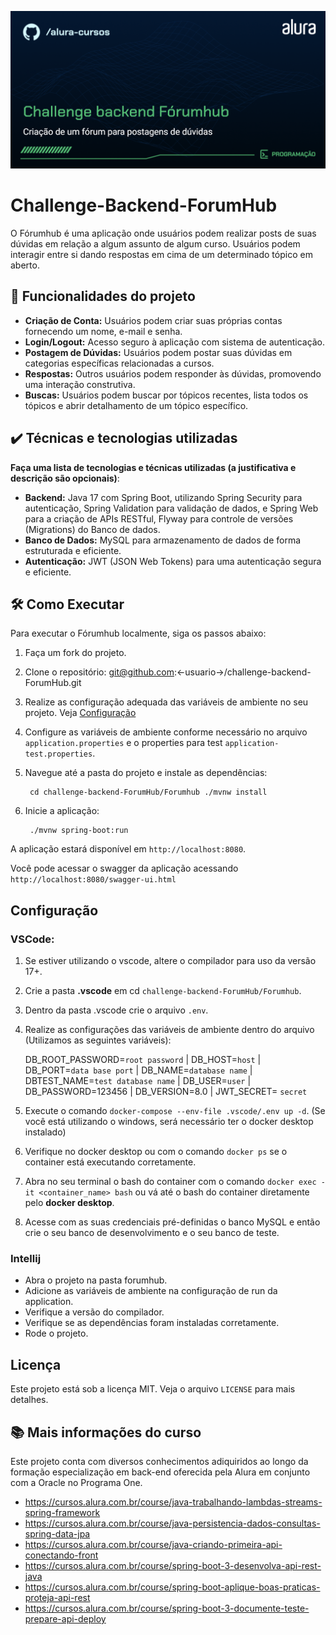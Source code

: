 
![ThumbCurso](img/thumb.png)
  
# Challenge-Backend-ForumHub

O Fórumhub é uma aplicação onde usuários podem realizar posts de suas dúvidas em relação a algum assunto de algum curso. Usuários podem interagir entre si dando respostas em cima de um determinado tópico em aberto.

## 🔨 Funcionalidades do projeto

- **Criação de Conta:** Usuários podem criar suas próprias contas fornecendo um nome, e-mail e senha.
- **Login/Logout:** Acesso seguro à aplicação com sistema de autenticação.
- **Postagem de Dúvidas:** Usuários podem postar suas dúvidas em categorias específicas relacionadas a cursos.
- **Respostas:** Outros usuários podem responder às dúvidas, promovendo uma interação construtiva.
- **Buscas:** Usuários podem buscar por tópicos recentes, lista todos os tópicos e abrir detalhamento de um tópico específico.

## ✔️ Técnicas e tecnologias utilizadas

**Faça uma lista de tecnologias e técnicas utilizadas (a justificativa e descrição são opcionais)**:

- **Backend:** Java 17 com Spring Boot, utilizando Spring Security para autenticação, Spring Validation para validação de dados, e Spring Web para a criação de APIs RESTful, Flyway para controle de versões (Migrations) do Banco de dados.
- **Banco de Dados:** MySQL para armazenamento de dados de forma estruturada e eficiente.
- **Autenticação:** JWT (JSON Web Tokens) para uma autenticação segura e eficiente.


## 🛠️ Como Executar

Para executar o Fórumhub localmente, siga os passos abaixo:

1. Faça um fork do projeto.

2. Clone o repositório: git@github.com:<-usuario->/challenge-backend-ForumHub.git

3. Realize as configuração adequada das variáveis de ambiente no seu projeto. Veja [Configuração](#configuração)

4. Configure as variáveis de ambiente conforme necessário no arquivo `application.properties` e o properties para test `application-test.properties`. 

5. Navegue até a pasta do projeto e instale as dependências: 
   
        cd challenge-backend-ForumHub/Forumhub ./mvnw install

6. Inicie a aplicação:
   
        ./mvnw spring-boot:run

A aplicação estará disponível em `http://localhost:8080`.

Você pode acessar o swagger da aplicação acessando `http://localhost:8080/swagger-ui.html`

## Configuração

### VSCode:

1. Se estiver utilizando o vscode, altere o compilador para uso da versão 17+.
2. Crie a pasta **.vscode** em cd `challenge-backend-ForumHub/Forumhub`.
3. Dentro da pasta .vscode crie o arquivo `.env`.
4. Realize as configurações das variáveis de ambiente dentro do arquivo (Utilizamos as seguintes variáveis):

    DB_ROOT_PASSWORD=`root password` |
    DB_HOST=`host` |
    DB_PORT=`data base port` |
    DB_NAME=`database name` |
    DBTEST_NAME=`test database name` |
    DB_USER=`user` |
    DB_PASSWORD=123456 |
    DB_VERSION=8.0 |
    JWT_SECRET= `secret` 

5. Execute o comando `docker-compose --env-file .vscode/.env up -d`. (Se você está utilizando o windows, será necessário ter o docker desktop instalado)
6. Verifique no docker desktop ou com o comando `docker ps` se o container está executando corretamente.
7. Abra no seu terminal o bash do container com o comando `docker exec -it <container_name> bash` ou vá até o bash do container diretamente pelo **docker desktop**.
8. Acesse com as suas credenciais pré-definidas o banco MySQL e então crie o seu banco de desenvolvimento e o seu banco de teste. 

### Intellij

- Abra o projeto na pasta forumhub.
- Adicione as variáveis de ambiente na configuração de run da application. 
- Verifique a versão do compilador.
- Verifique se as dependências foram instaladas corretamente.
- Rode o projeto.

## Licença

Este projeto está sob a licença MIT. Veja o arquivo `LICENSE` para mais detalhes.

## 📚 Mais informações do curso

Este projeto conta com diversos conhecimentos adiquiridos ao longo da formação especialização em back-end oferecida pela Alura em conjunto com a Oracle no Programa One.

- https://cursos.alura.com.br/course/java-trabalhando-lambdas-streams-spring-framework
- https://cursos.alura.com.br/course/java-persistencia-dados-consultas-spring-data-jpa
- https://cursos.alura.com.br/course/java-criando-primeira-api-conectando-front
- https://cursos.alura.com.br/course/spring-boot-3-desenvolva-api-rest-java
- https://cursos.alura.com.br/course/spring-boot-aplique-boas-praticas-proteja-api-rest
- https://cursos.alura.com.br/course/spring-boot-3-documente-teste-prepare-api-deploy
  
